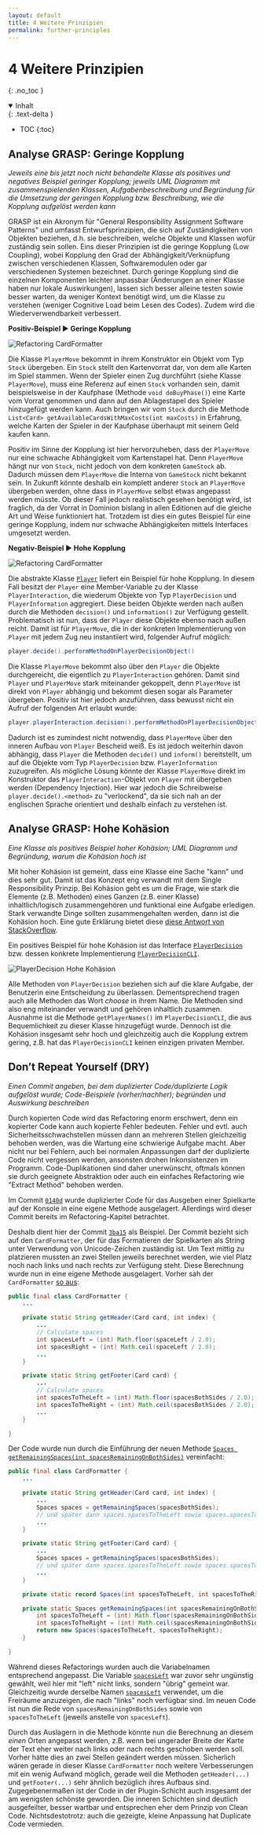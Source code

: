 ```yaml
---
layout: default
title: 4 Weitere Prinzipien
permalink: further-principles
---
```


# 4 Weitere Prinzipien
{: .no_toc }

<details open markdown="block">
  <summary>
    Inhalt
  </summary>
  {: .text-delta }

- TOC
{:toc}

</details>


## Analyse GRASP: Geringe Kopplung
*Jeweils eine bis jetzt noch nicht behandelte Klasse als positives und negatives Beispiel geringer Kopplung; jeweils UML Diagramm mit zusammenspielenden Klassen, Aufgabenbeschreibung und Begründung für die Umsetzung der geringen Kopplung bzw. Beschreibung, wie die Kopplung aufgelöst werden kann*

GRASP ist ein Akronym für "General Responsibility Assignment Software Patterns" und umfasst Entwurfsprinzipien, die sich auf Zuständigkeiten von Objekten beziehen, d.h. sie beschreiben, welche Objekte und Klassen wofür zuständig sein sollen. Eins dieser Prinzipien ist die geringe Kopplung (Low Coupling), wobei Kopplung den Grad der Abhängigkeit/Verknüpfung zwischen verschiedenen Klassen, Softwaremodulen oder gar verschiedenen Systemen bezeichnet. Durch geringe Kopplung sind die einzelnen Komponenten leichter anpassbar (Änderungen an einer Klasse haben nur lokale Auswirkungen), lassen sich besser alleine testen sowie besser warten, da weniger Kontext benötigt wird, um die Klasse zu verstehen (weniger Cognitive Load beim Lesen des Codes). Zudem wird die Wiederverwendbarkeit verbessert.


**Positiv-Beispiel ▶ Geringe Kopplung**

![Refactoring CardFormatter](http://www.plantuml.com/plantuml/proxy?cache=no&src=https://raw.githubusercontent.com/splines/dominion-cli/docs/uml/grasp/low-coupling.puml&fmt=svg)

Die Klasse `PlayerMove` bekommt in ihrem Konstruktor ein Objekt vom Typ `Stock` übergeben. Ein `Stock` stellt den Kartenvorrat dar, von dem alle Karten im Spiel stammen. Wenn der Spieler einen Zug durchführt (siehe Klasse `PlayerMove`), muss eine Referenz auf einen `Stock` vorhanden sein, damit beispielsweise in der Kaufphase (Methode `void doBuyPhase()`) eine Karte vom Vorrat genommen und dann auf den Ablagestapel des Spieler hinzugefügt werden kann. Auch bringen wir vom `Stock` durch die Methode `List<Card> getAvailableCardsWithMaxCosts(int maxCosts)` in Erfahrung, welche Karten der Spieler in der Kaufphase überhaupt mit seinem Geld kaufen kann.

Positiv im Sinne der Kopplung ist hier hervorzuheben, dass der `PlayerMove` nur eine schwache Abhängigkeit vom Kartenstapel hat. Denn `PlayerMove` hängt nur von `Stock`, nicht jedoch von dem konkreten `GameStock` ab. Dadurch müssen dem `PlayerMove` die Interna von `GameStock` nicht bekannt sein. In Zukunft könnte deshalb ein komplett anderer `Stock` an `PlayerMove` übergeben werden, ohne dass in `PlayerMove` selbst etwas angepasst werden müsste. Ob dieser Fall jedoch realistisch gesehen benötigt wird, ist fraglich, da der Vorrat in Dominion bislang in allen Editionen auf die gleiche Art und Weise funktioniert hat. Trotzdem ist dies ein gutes Beispiel für eine geringe Kopplung, indem nur schwache Abhängigkeiten mittels Interfaces umgesetzt werden.


**Negativ-Beispiel ▶ Hohe Kopplung**

![Refactoring CardFormatter](http://www.plantuml.com/plantuml/proxy?cache=no&src=https://raw.githubusercontent.com/splines/dominion-cli/docs/uml/grasp/high-coupling.puml&fmt=svg)

Die abstrakte Klasse [`Player`](https://github.com/Splines/dominion-cli/blob/main/3-dominion-domain/src/main/java/me/splines/dominion/game/Player.java) liefert ein Beispiel für hohe Kopplung. In diesem Fall besitzt der `Player` eine Member-Variable zu der Klasse `PlayerInteraction`, die wiederum Objekte von Typ `PlayerDecision` und `PlayerInformation` aggregiert. Diese beiden Objekte werden nach außen durch die Methoden `decision()` und `information()` zur Verfügung gestellt. Problematisch ist nun, dass der `Player` diese Objekte ebenso nach außen reicht. Damit ist für `PlayerMove`, die in der konkreten Implementierung von `Player` mit jedem Zug neu instantiiert wird, folgender Aufruf möglich:

```java
player.decide().performMethodOnPlayerDecisionObject()
```

Die Klasse `PlayerMove` bekommt also über den `Player` die Objekte durchgereicht, die eigentlich zu `PlayerInteraction` gehören. Damit sind `Player` und `PlayerMove` stark miteinander gekoppelt, denn `PlayerMove` ist direkt von `Player` abhängig und bekommt diesen sogar als Parameter übergeben. Positiv ist hier jedoch anzuführen, dass bewusst nicht ein Aufruf der folgenden Art erlaubt wurde:

```java
player.playerInteraction.decision().performMethodOnPlayerDecisionObject()
```

Dadurch ist es zumindest nicht notwendig, dass `PlayerMove` über den inneren Aufbau von `Player` Bescheid weiß. Es ist jedoch weiterhin davon abhängig, dass `Player` die Methoden `decide()` und `inform()` bereitstellt, um auf die Objekte vom Typ `PlayerDecision` bzw. `PlayerInformation` zuzugreifen. Als mögliche Lösung könnte der Klasse `PlayerMove` direkt im Konstruktor das `PlayerInteraction`-Objekt von `Player` mit übergeben werden (Dependency Injection). Hier war jedoch die Schreibweise `player.decide().<method>` zu "verlockend", da sie sich nah an der englischen Sprache orientiert und deshalb einfach zu verstehen ist.


## Analyse GRASP: Hohe Kohäsion
*Eine Klasse als positives Beispiel hoher Kohäsion; UML Diagramm und Begründung, warum die Kohäsion hoch ist*

Mit hoher Kohäsion ist gemeint, dass eine Klasse eine Sache "kann" und dies sehr gut. Damit ist das Konzept eng verwandt mit dem Single Responsibility Prinzip. Bei Kohäsion geht es um die Frage, wie stark die Elemente (z.B. Methoden) eines Ganzen (z.B. einer Klasse) inhaltlich/logisch zusammengehören und funktional eine Aufgabe erledigen. Stark verwandte Dinge sollten zusammengehalten werden, dann ist die Kohäsion hoch. Eine gute Erklärung bietet diese [diese Antwort von StackOverflow](https://stackoverflow.com/a/29523753/9655481).

Ein positives Beispiel für hohe Kohäsion ist das Interface [`PlayerDecision`](https://github.com/Splines/dominion-cli/blob/main/3-dominion-domain/src/main/java/me/splines/dominion/interaction/PlayerDecision.java) bzw. dessen konkrete Implementierung [`PlayerDecisionCLI`](https://github.com/Splines/dominion-cli/blob/main/0-dominion-plugin-cli/src/main/java/me/splines/dominion/interaction/PlayerDecisionCLI.java).

![PlayerDecision Hohe Kohäsion](http://www.plantuml.com/plantuml/proxy?cache=no&src=https://raw.githubusercontent.com/splines/dominion-cli/docs/uml/grasp/high-cohesion.puml&fmt=svg)

Alle Methoden von `PlayerDecision` beziehen sich auf die klare Aufgabe, der Benutzerin eine Entscheidung zu überlassen. Dementsprechend tragen auch alle Methoden das Wort *choose* in ihrem Name. Die Methoden sind also eng miteinander verwandt und gehören inhaltlich zusammen. Ausnahme ist die Methode `getPlayerNames()` im `PlayerDecisionCLI`, die aus Bequemlichkeit zu dieser Klasse hinzugefügt wurde. Dennoch ist die Kohäsion insgesamt sehr hoch und gleichzeitig auch die Kopplung extrem gering, z.B. hat das `PlayerDecisionCLI` keinen einzigen privaten Member.


## Don’t Repeat Yourself (DRY)
*Einen Commit angeben, bei dem duplizierter Code/duplizierte Logik aufgelöst wurde; Code-Beispiele (vorher/nachher); begründen und Auswirkung beschreiben*

Durch kopierten Code wird das Refactoring enorm erschwert, denn ein kopierter Code kann auch kopierte Fehler bedeuten. Fehler und evtl. auch Sicherheitsschwachstellen müssen dann an mehreren Stellen gleichzeitig behoben werden, was die Wartung eine schwierige Aufgabe macht. Aber nicht nur bei Fehlern, auch bei normalen Anpassungen darf der duplizierte Code nicht vergessen werden, ansonsten drohen Inkonsistenzen im Programm. Code-Duplikationen sind daher unerwünscht, oftmals können sie durch geeignete Abstraktion oder auch ein einfaches Refactoring wie "Extract Method" behoben werden.

Im Commit [`0140d`](https://github.com/Splines/dominion-cli/commit/0140dbf30d5b3351385d7584bd8d59f664185945) wurde duplizierter Code für das Ausgeben einer Spielkarte auf der Konsole in eine eigene Methode ausgelagert. Allerdings wird dieser Commit bereits im Refactoring-Kapitel betrachtet.

Deshalb dient hier der Commit [`3ba15`](https://github.com/Splines/dominion-cli/commit/3ba15bc09b8be403c3dc49bfd0e72ca22ac77073) als Beispiel. Der Commit bezieht sich auf den `CardFormatter`, der für das Formatieren der Spielkarten als String unter Verwendung von Unicode-Zeichen zuständig ist. Um Text mittig zu platzieren mussten an zwei Stellen jeweils berechnet werden, wie viel Platz noch nach links und nach rechts zur Verfügung steht. Diese Berechnung wurde nun in eine eigene Methode ausgelagert. Vorher sah der `CardFormatter` [so aus](https://github.com/Splines/dominion-cli/blob/946ae754aa2b81df345481b97f065d09aefae09c/0-dominion-plugin-cli/src/main/java/me/splines/dominion/card/CardFormatter.java#L67-L68):

```java
public final class CardFormatter {
    ...

    private static String getHeader(Card card, int index) {
        ...
        // Calculate spaces
        int spacesLeft = (int) Math.floor(spaceLeft / 2.0);
        int spacesRight = (int) Math.ceil(spaceLeft / 2.0);
        ...
    }

    private static String getFooter(Card card) {
        ...
        // Calculate spaces
        int spacesToTheLeft = (int) Math.floor(spacesBothSides / 2.0);
        int spacesToTheRight = (int) Math.ceil(spacesBothSides / 2.0);
        ...
    }

}
```

Der Code wurde nun durch die Einführung der neuen Methode [`Spaces getRemainingSpaces(int spacesRemainingOnBothSides)`](https://github.com/Splines/dominion-cli/blob/3ba15bc09b8be403c3dc49bfd0e72ca22ac77073/0-dominion-plugin-cli/src/main/java/me/splines/dominion/card/CardFormatter.java#L121-L129) vereinfacht:

```java
public final class CardFormatter {
    ...

    private static String getHeader(Card card, int index) {
        ...
        Spaces spaces = getRemainingSpaces(spacesBothSides);
        // und später dann spaces.spacesToTheLeft sowie spaces.spacesToTheRight
        ...
    }

    private static String getFooter(Card card) {
        ...
        Spaces spaces = getRemainingSpaces(spacesBothSides);
        // und später dann spaces.spacesToTheLeft sowie spaces.spacesToTheRight
        ...
    }

    private static record Spaces(int spacesToTheLeft, int spacesToTheRight) {};

    private static Spaces getRemainingSpaces(int spacesRemainingOnBothSides) {
        int spacesToTheLeft = (int) Math.floor(spacesRemainingOnBothSides / 2.0);
        int spacesToTheRight = (int) Math.ceil(spacesRemainingOnBothSides / 2.0);
        return new Spaces(spacesToTheLeft, spacesToTheRight);
    }

}
```

Während dieses Refactorings wurden auch die Variabelnamen entsprechend angepasst. Die Variable [`spacesLeft`](https://github.com/Splines/dominion-cli/blob/946ae754aa2b81df345481b97f065d09aefae09c/0-dominion-plugin-cli/src/main/java/me/splines/dominion/card/CardFormatter.java#L63) war zuvor sehr ungünstig gewählt, weil hier mit "left" nicht links, sondern "übrig" gemeint war. Gleichzeitig wurde derselbe Namen [`spacesLeft`](https://github.com/Splines/dominion-cli/blob/946ae754aa2b81df345481b97f065d09aefae09c/0-dominion-plugin-cli/src/main/java/me/splines/dominion/card/CardFormatter.java#L67) verwendet, um die Freiräume anzuzeigen, die nach "links" noch verfügbar sind. Im neuen Code ist nun die Rede von `spacesRemainingOnBothSides` sowie von `spacesToTheLeft` (jeweils anstelle von `spacesLeft`).

Durch das Auslagern in die Methode könnte nun die Berechnung an diesem *einen* Orten angepasst werden, z.B. wenn bei ungerader Breite der Karte der Text eher weiter nach links oder nach rechts geschoben werden soll. Vorher hätte dies an zwei Stellen geändert werden müssen. Sicherlich wären gerade in dieser Klasse `CardFormatter` noch weitere Verbesserungen mit ein wenig Aufwand möglich, gerade weil die Methoden `getHeader(...)` und `getFooter(...)` sehr ähnlich bezüglich ihres Aufbaus sind. Zugegebenermaßen ist der Code in der Plugin-Schicht auch insgesamt der am wenigsten schönste geworden. Die inneren Schichten sind deutlich ausgefeilter, besser wartbar und entsprechen eher dem Prinzip von Clean Code. Nichtsdestotrotz: auch die gezeigte, kleine Anpassung hat Duplicate Code vermieden.
